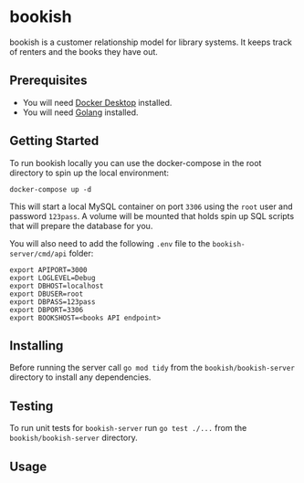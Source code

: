# bookish
bookish is a customer relationship model for library systems. It keeps track of renters and the books they have out.

## Prerequisites

- You will need [Docker Desktop](https://docs.docker.com/desktop/) installed.
- You will need [Golang](https://golang.org/doc/install) installed.

## Getting Started
To run bookish locally you can use the docker-compose in the root directory to spin up the local environment:

```
docker-compose up -d
```

This will start a local MySQL container on port `3306` using the `root` user and password `123pass`. A volume will be mounted that holds spin up SQL scripts that will prepare the database for you.

You will also need to add the following `.env` file to the `bookish-server/cmd/api` folder:

```
export APIPORT=3000
export LOGLEVEL=Debug
export DBHOST=localhost
export DBUSER=root
export DBPASS=123pass
export DBPORT=3306
export BOOKSHOST=<books API endpoint>
```

## Installing

Before running the server call `go mod tidy` from the `bookish/bookish-server` directory to install any dependencies.

## Testing

To run unit tests for `bookish-server` run `go test ./...` from the `bookish/bookish-server` directory.

## Usage
